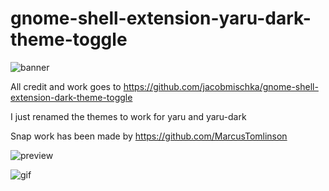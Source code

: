 # gnome-shell-extension-yaru-dark-theme-toggle

![banner](https://i.imgur.com/fJKl029.png)

All credit and work goes to https://github.com/jacobmischka/gnome-shell-extension-dark-theme-toggle

I just renamed the themes to work for yaru and yaru-dark

Snap work has been made by https://github.com/MarcusTomlinson

![preview](https://i.imgur.com/DPJ3dKf.png)

![gif](https://i.imgur.com/qtVYGnf.gif)
